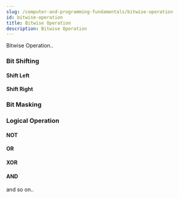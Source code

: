 ```yaml
---
slug: /computer-and-programming-fundamentals/bitwise-operation
id: bitwise-operation
title: Bitwise Operation
description: Bitwise Operation
---
```


Bitwise Operation..

### Bit Shifting

#### Shift Left

#### Shift Right

### Bit Masking

### Logical Operation

#### NOT

#### OR

#### XOR

#### AND

and so on..
